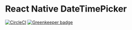 # React Native DateTimePicker

[![CircleCI](https://circleci.com/gh/react-native-community/react-native-datetimepicker.svg?style=svg)](https://circleci.com/gh/react-native-community/react-native-datetimepicker) [![Greenkeeper badge](https://badges.greenkeeper.io/Swaagie/react-native-datetimepicker.svg)](https://greenkeeper.io/)
